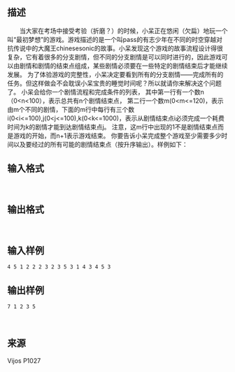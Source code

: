 ## 描述

　　当大家在考场中接受考验（折磨？）的时候，小呆正在悠闲（欠扁）地玩一个叫“最初梦想”的游戏。游戏描述的是一个叫pass的有志少年在不同的时空穿越对抗传说中的大魔王chinesesonic的故事。小呆发现这个游戏的故事流程设计得很复杂，它有着很多的分支剧情，但不同的分支剧情是可以同时进行的，因此游戏可以由剧情和剧情的结束点组成，某些剧情必须要在一些特定的剧情结束后才能继续发展。 为了体验游戏的完整性，小呆决定要看到所有的分支剧情——完成所有的任务。但这样做会不会耽误小呆宝贵的睡觉时间呢？所以就请你来解决这个问题了。 小呆会给你一个剧情流程和完成条件的列表， 其中第一行有一个数n（0<n<100），表示总共有n个剧情结束点， 第二行一个数m(0<m<=120)，表示由m个不同的剧情，下面的m行中每行有三个数i(0<i<=100),j(0<j<=100),k(0<k<=1000)，表示从剧情结束点i必须完成一个耗费时间为k的剧情才能到达剧情结束点j。 注意，这m行中出现的1不是剧情结束点而是游戏的开始，而n+1表示游戏结束。 你要告诉小呆完成整个游戏至少需要多少时间以及要经过的所有可能的剧情结束点（按升序输出）。样例如下： 

## 输入格式

 

## 输出格式

 

## 输入样例

```plaintext
4 5 1 2 2 2 3 2 3 5 3 1 4 3 4 5 3 
```

## 输出样例

```plaintext
7 1 2 3 5 
```



 

## 来源

Vijos P1027

